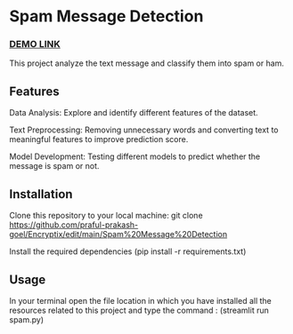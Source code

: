 # Spam Message Detection
### [DEMO LINK](https://drive.google.com/file/d/19TgWHGuox7tIjmLo3XUlf2MkdqtB-5Rp/view?usp=drive_link)

This project analyze the text message and classify them into spam or ham.

## Features

Data Analysis: Explore and identify different features of the dataset.

Text Preprocessing: Removing unnecessary words and converting text to meaningful features to improve prediction score.

Model Development: Testing different models to predict whether the message is spam or not.

## Installation
Clone this repository to your local machine: git clone https://github.com/praful-prakash-goel/Encryptix/edit/main/Spam%20Message%20Detection

Install the required dependencies (pip install -r requirements.txt)

## Usage
In your terminal open the file location in which you have installed all the resources related to this project and type the command : (streamlit run spam.py)

